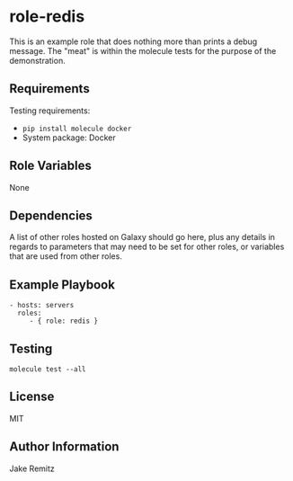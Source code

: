 role-redis
=========

This is an example role that does nothing more than prints a debug message. The "meat" is within the molecule tests for the purpose of the demonstration.

Requirements
------------

Testing requirements:

- `pip install molecule docker`
- System package: Docker

Role Variables
--------------

None

Dependencies
------------

A list of other roles hosted on Galaxy should go here, plus any details in
regards to parameters that may need to be set for other roles, or variables that
are used from other roles.

Example Playbook
----------------

    - hosts: servers
      roles:
         - { role: redis }

Testing
------------

`molecule test --all`

License
-------

MIT

Author Information
------------------

Jake Remitz
